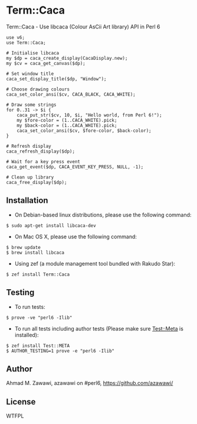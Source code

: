 # Term::Caca

Term::Caca - Use libcaca (Colour AsCii Art library) API in Perl 6

```Perl6
use v6;
use Term::Caca;

# Initialise libcaca
my $dp = caca_create_display(CacaDisplay.new);
my $cv = caca_get_canvas($dp);

# Set window title
caca_set_display_title($dp, "Window");

# Choose drawing colours
caca_set_color_ansi($cv, CACA_BLACK, CACA_WHITE);

# Draw some strings
for 0..31 -> $i {
    caca_put_str($cv, 10, $i, "Hello world, from Perl 6!");
    my $fore-color = (1..CACA_WHITE).pick;
    my $back-color = (1..CACA_WHITE).pick;
    caca_set_color_ansi($cv, $fore-color, $back-color);
}

# Refresh display
caca_refresh_display($dp);

# Wait for a key press event
caca_get_event($dp, CACA_EVENT_KEY_PRESS, NULL, -1);

# Clean up library
caca_free_display($dp);
```

## Installation

* On Debian-based linux distributions, please use the following command:
```
$ sudo apt-get install libcaca-dev
```

* On Mac OS X, please use the following command:
```
$ brew update
$ brew install libcaca
```

* Using zef (a module management tool bundled with Rakudo Star):
```
$ zef install Term::Caca
```

## Testing

- To run tests:
```
$ prove -ve "perl6 -Ilib"
```

- To run all tests including author tests (Please make sure
[Test::Meta](https://github.com/jonathanstowe/Test-META) is installed):
```
$ zef install Test::META
$ AUTHOR_TESTING=1 prove -e "perl6 -Ilib"
```

## Author

Ahmad M. Zawawi, azawawi on #perl6, https://github.com/azawawi/

## License

WTFPL
